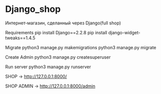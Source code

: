 # Django_shop

Интернет-магазин, сделанный через Django(full shop)

Requirements
pip install Django==2.2.8
pip install django-widget-tweaks==1.4.5

Migrate
python3 manage.py makemigrations
python3 manage.py migrate

Create Admin
python3 manage.py createsuperuser

Run server
python3 manage.py runserver

SHOP -> http://127.0.0.1:8000/

SHOP ADMIN -> http://127.0.0.1:8000/admin
